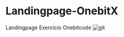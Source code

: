 # Landingpage-OnebitX
Landingpage Exercício Onebitcode
![git](https://user-images.githubusercontent.com/100648423/183226685-6a8a03fb-1d84-4afb-a62a-0d597e5a787f.JPG)
